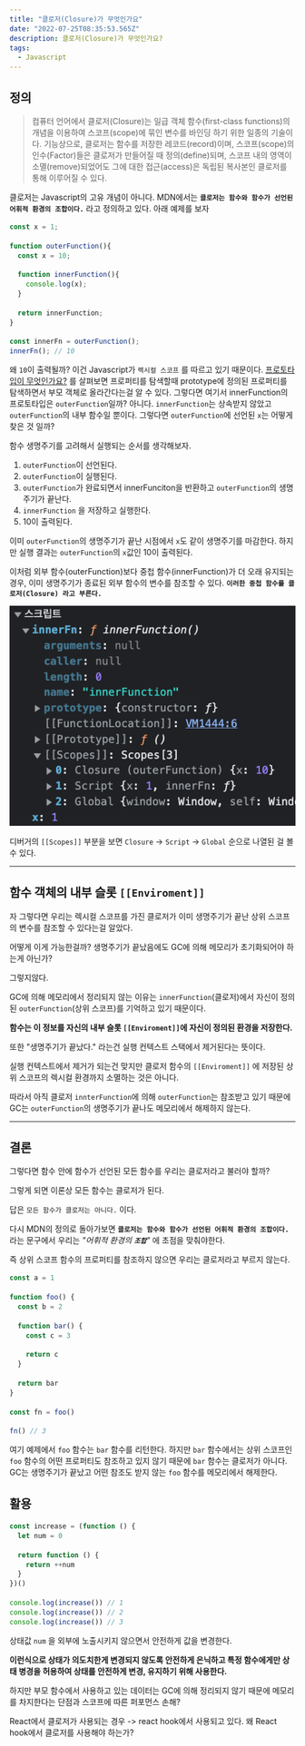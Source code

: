 ```yaml
---
title: "클로저(Closure)가 무엇인가요"
date: "2022-07-25T08:35:53.565Z"
description: 클로저(Closure)가 무엇인가요?
tags:
  - Javascript
---
```


## 정의

> 컴퓨터 언어에서 클로저(Closure)는 일급 객체 함수(first-class functions)의 개념을 이용하여 스코프(scope)에 묶인 변수를 바인딩 하기 위한 일종의 기술이다. 기능상으로, 클로저는 함수를 저장한 레코드(record)이며, 스코프(scope)의 인수(Factor)들은 클로저가 만들어질 때 정의(define)되며, 스코프 내의 영역이 소멸(remove)되었어도 그에 대한 접근(access)은 독립된 복사본인 클로저를 통해 이루어질 수 있다.

클로저는 Javascript의 고유 개념이 아니다.
MDN에서는 **`클로저는 함수와 함수가 선언된 어휘적 환경의 조합이다.`** 라고 정의하고 있다.
아래 예제를 보자

```Javascript
const x = 1;

function outerFunction(){
  const x = 10;

  function innerFunction(){
    console.log(x);
  }

  return innerFunction;
}

const innerFn = outerFunction();
innerFn(); // 10
```

왜 `10`이 출력될까?
이건 Javascript가 `렉시컬 스코프` 를 따르고 있기 때문이다.
[프로토타입이 무엇인가요?](<../프로토타입(prototype)이%20무엇인가요/index.md>) 를 살펴보면 프로퍼티를 탐색할때 prototype에 정의된 프로퍼티를 탐색하면서 부모 객체로 올라간다는걸 알 수 있다.
그렇다면 여기서 innerFunction의 프로토타입은 `outerFunction`일까?
아니다. `innerFunction`는 상속받지 않았고 `outerFunction`의 내부 함수일 뿐이다.
그렇다면 `outerFunction`에 선언된 `x`는 어떻게 찾은 것 일까?

함수 생명주기를 고려해서 실행되는 순서를 생각해보자.

1. `outerFunction`이 선언된다.
2. `outerFunction`이 실행된다.
3. `outerFunction`가 완료되면서 innerFunciton을 반환하고 `outerFunction`의 생명주기가 끝난다.
4. `innerFunction` 을 저장하고 실행한다.
5. 10이 출력된다.

이미 `outerFunction`의 생명주기가 끝난 시점에서 `x`도 같이 생명주기를 마감한다. 하지만 실행 결과는 `outerFunction`의 `x`값인 10이 출력된다.

이처럼 외부 함수(outerFunction)보다 중첩 함수(innerFunction)가 더 오래 유지되는 경우, 이미 생명주기가 종료된 외부 함수의 변수를 참조할 수 있다.
**`이러한 중첩 함수를 클로저(Closure) 라고 부른다.`**

![innerFnDebug.png](/images/innerFnDebug.png)

디버거의 `[[Scopes]]` 부분을 보면 `Closure` &rarr; `Script` &rarr; `Global` 순으로 나열된 걸 볼 수 있다.

---

## 함수 객체의 내부 슬롯 `[[Enviroment]]`

자 그렇다면 우리는 렉시컬 스코프를 가진 클로저가 이미 생명주기가 끝난 상위 스코프의 변수를 참조할 수 있다는걸 알았다.

어떻게 이게 가능한걸까? 생명주기가 끝났음에도 GC에 의해 메모리가 초기화되어야 하는게 아닌가?

그렇지않다.

GC에 의해 메모리에서 정리되지 않는 이유는 `innerFunction`(클로저)에서 자신이 정의된 `outerFunction`(상위 스코프)를 기억하고 있기 때문이다.

**함수는 이 정보를 자신의 내부 슬롯 `[[Enviroment]]`에 자신이 정의된 환경을 저장한다.**

또한 "생명주기가 끝났다." 라는건 실행 컨텍스트 스택에서 제거된다는 뜻이다.

실행 컨텍스트에서 제거가 되는건 맞지만 클로저 함수의 `[[Enviroment]]` 에 저장된 상위 스코프의 렉시컬 환경까지 소멸하는 것은 아니다.

따라서 아직 클로저 `innterFunction`에 의해 `outerFunction`는 참조받고 있기 때문에 GC는 `outerFunction`의 생명주기가 끝나도 메모리에서 해제하지 않는다.

---

## 결론

그렇다면 함수 안에 함수가 선언된 모든 함수를 우리는 클로저라고 불러야 할까?

그렇게 되면 이론상 모든 함수는 클로저가 된다.

답은 `모든 함수가 클로저는 아니다.` 이다.

다시 MDN의 정의로 돌아가보면 **`클로저는 함수와 함수가 선언된 어휘적 환경의 조합이다.`** 라는 문구에서 우리는 _"어휘적 환경의 **`조합`**"_ 에 초점을 맞춰야한다.

즉 상위 스코프 함수의 프로퍼티를 참조하지 않으면 우리는 클로저라고 부르지 않는다.

```js
const a = 1

function foo() {
  const b = 2

  function bar() {
    const c = 3

    return c
  }

  return bar
}

const fn = foo()

fn() // 3
```

여기 예제에서 `foo` 함수는 `bar` 함수를 리턴한다.
하지만 `bar` 함수에서는 상위 스코프인 `foo` 함수의 어떤 프로퍼티도 참조하고 있지 않기 때문에 `bar` 함수는 클로저가 아니다.
GC는 생명주기가 끝났고 어떤 참조도 받지 않는 `foo` 함수를 메모리에서 해제한다.

## 활용

```js
const increase = (function () {
  let num = 0

  return function () {
    return ++num
  }
})()

console.log(increase()) // 1
console.log(increase()) // 2
console.log(increase()) // 3
```

상태값 `num` 을 외부에 노출시키지 않으면서 안전하게 값을 변경한다.

**이런식으로 상태가 의도치한게 변경되지 않도록 안전하게 은닉하고 특정 함수에게만 상태 병경을 허용하여 상태를 안전하게 변경, 유지하기 위해 사용한다.**

하지만 부모 함수에서 사용하고 있는 데이터는 GC에 의해 정리되지 않기 때문에 메모리를 차지한다는 단점과
스코프에 따른 퍼포먼스 손해?

React에서 클로저가 사용되는 경우 -> react hook에서 사용되고 있다.
왜 React hook에서 클로저를 사용해야 하는가?
